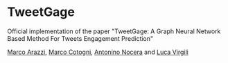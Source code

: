 # TweetGage
Official implementation of the paper "TweetGage: A Graph Neural Network Based Method For Tweets Engagement Prediction"

[Marco Arazzi](https://scholar.google.com/citations?user=8dD5SUkAAAAJ&hl=it&oi=ao),
[Marco Cotogni](https://scholar.google.com/citations?user=8PUz5lAAAAAJ&hl=it),
[Antonino Nocera](https://scholar.google.com/citations?user=YF10PJwAAAAJ&hl=it) and
[Luca Virgili](https://scholar.google.com/citations?hl=it&user=2D771YsAAAAJ) 

